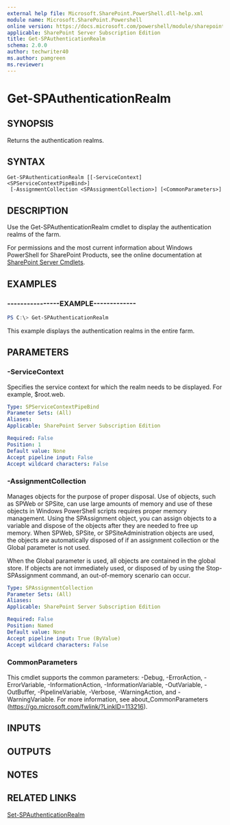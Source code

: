 ```yaml
---
external help file: Microsoft.SharePoint.PowerShell.dll-help.xml
module name: Microsoft.SharePoint.Powershell
online version: https://docs.microsoft.com/powershell/module/sharepoint-server/get-spauthenticationrealm
applicable: SharePoint Server Subscription Edition
title: Get-SPAuthenticationRealm
schema: 2.0.0
author: techwriter40
ms.author: pamgreen
ms.reviewer:
---
```


# Get-SPAuthenticationRealm

## SYNOPSIS

Returns the authentication realms.

## SYNTAX

```
Get-SPAuthenticationRealm [[-ServiceContext] <SPServiceContextPipeBind>]
 [-AssignmentCollection <SPAssignmentCollection>] [<CommonParameters>]
```

## DESCRIPTION
Use the Get-SPAuthenticationRealm cmdlet to display the authentication realms of the farm.

For permissions and the most current information about Windows PowerShell for SharePoint Products, see the online documentation at [SharePoint Server Cmdlets](https://docs.microsoft.com/powershell/sharepoint/sharepoint-server/sharepoint-server-cmdlets).

## EXAMPLES

### ----------------EXAMPLE------------- 
```powershell
PS C:\> Get-SPAuthenticationRealm
```

This example displays the authentication realms in the entire farm.

## PARAMETERS

### -ServiceContext
Specifies the service context for which the realm needs to be displayed.
For example, $root.web.

```yaml
Type: SPServiceContextPipeBind
Parameter Sets: (All)
Aliases: 
Applicable: SharePoint Server Subscription Edition

Required: False
Position: 1
Default value: None
Accept pipeline input: False
Accept wildcard characters: False
```

### -AssignmentCollection
Manages objects for the purpose of proper disposal.
Use of objects, such as SPWeb or SPSite, can use large amounts of memory and use of these objects in Windows PowerShell scripts requires proper memory management.
Using the SPAssignment object, you can assign objects to a variable and dispose of the objects after they are needed to free up memory.
When SPWeb, SPSite, or SPSiteAdministration objects are used, the objects are automatically disposed of if an assignment collection or the Global parameter is not used.

When the Global parameter is used, all objects are contained in the global store.
If objects are not immediately used, or disposed of by using the Stop-SPAssignment command, an out-of-memory scenario can occur.

```yaml
Type: SPAssignmentCollection
Parameter Sets: (All)
Aliases: 
Applicable: SharePoint Server Subscription Edition

Required: False
Position: Named
Default value: None
Accept pipeline input: True (ByValue)
Accept wildcard characters: False
```

### CommonParameters
This cmdlet supports the common parameters: -Debug, -ErrorAction, -ErrorVariable, -InformationAction, -InformationVariable, -OutVariable, -OutBuffer, -PipelineVariable, -Verbose, -WarningAction, and -WarningVariable. For more information, see about_CommonParameters (https://go.microsoft.com/fwlink/?LinkID=113216).

## INPUTS

## OUTPUTS

## NOTES

## RELATED LINKS

[Set-SPAuthenticationRealm](Set-SPAuthenticationRealm.md)

